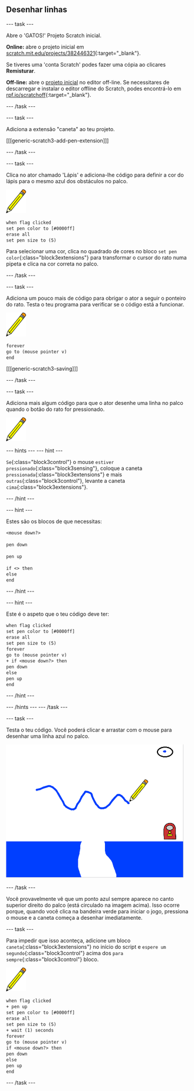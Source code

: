 ## Desenhar linhas

--- task ---

Abre o 'GATOS!' Projeto Scratch inicial.

**Online:** abre o projeto inicial em [scratch.mit.edu/projects/382446321](https://scratch.mit.edu/projects/382446321){:target="_blank"}.

Se tiveres uma 'conta Scratch' podes fazer uma cópia ao clicares **Remisturar**.

**Off-line:** abre o [projeto inicial](http://rpf.io/p/pt-PT/cats-go) no editor off-line. Se necessitares de descarregar e instalar o editor offline do Scratch, podes encontrá-lo em [rpf.io/scratchoff](http://rpf.io/scratchoff){:target="_blank"}.

--- /task ---

--- task ---

Adiciona a extensão "caneta" ao teu projeto.

[[[generic-scratch3-add-pen-extension]]]

--- /task ---

--- task ---

Clica no ator chamado 'Lápis' e adiciona-lhe código para definir a cor do lápis para o mesmo azul dos obstáculos no palco.

![Caneta sprite](images/pen-sprite.png)

```blocks3
when flag clicked
set pen color to [#0000ff]
erase all
set pen size to (5)
```

Para selecionar uma cor, clica no quadrado de cores no bloco `set pen color`{:class="block3extensions"} para transformar o cursor do rato numa pipeta e clica na cor correta no palco.

--- /task ---

--- task ---

Adiciona um pouco mais de código para obrigar o ator a seguir o ponteiro do rato. Testa o teu programa para verificar se o código está a funcionar.

![Caneta sprite](images/pen-sprite.png)

```blocks3
forever
go to (mouse pointer v)
end
```

[[[generic-scratch3-saving]]]

--- /task ---

--- task ---

Adiciona mais algum código para que o ator desenhe uma linha no palco quando o botão do rato for pressionado.

![Caneta sprite](images/pen-sprite.png)

--- hints ---
 --- hint ---

`Se`{:class="block3control"} o mouse `estiver pressionado`{:class="block3sensing"}, coloque a caneta `pressionada`{:class="block3extensions"} e mais `outras`{:class="block3control"}, levante a caneta `cima`{:class="block3extensions"}.

--- /hint ---

--- hint ---

Estes são os blocos de que necessitas:

```blocks3
<mouse down?>

pen down

pen up

if <> then
else
end
```

--- /hint ---

--- hint ---

Este é o aspeto que o teu código deve ter:

```blocks3
when flag clicked
set pen color to [#0000ff]
erase all
set pen size to (5)
forever
go to (mouse pointer v)
+ if <mouse down?> then
pen down
else
pen up
end
```

--- /hint ---

--- /hints --- --- /task ---

--- task ---

Testa o teu código. Você poderá clicar e arrastar com o mouse para desenhar uma linha azul no palco.

![Desenhe uma linha](images/draw-a-line.png)

--- /task ---

Você provavelmente vê que um ponto azul sempre aparece no canto superior direito do palco (está circulado na imagem acima). Isso ocorre porque, quando você clica na bandeira verde para iniciar o jogo, pressiona o mouse e a caneta começa a desenhar imediatamente.

--- task ---

Para impedir que isso aconteça, adicione um bloco `caneta`{:class="block3extensions"} no início do script e `espere um segundo`{:class="block3control"} acima dos `para sempre`{:class="block3control"} bloco.

![Caneta sprite](images/pen-sprite.png)

```blocks3
when flag clicked
+ pen up
set pen color to [#0000ff]
erase all
set pen size to (5)
+ wait (1) seconds
forever
go to (mouse pointer v)
if <mouse down?> then
pen down
else
pen up
end
```

--- /task ---